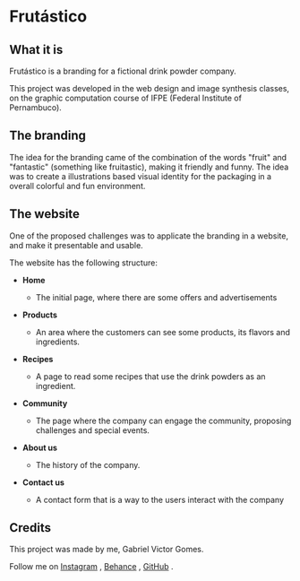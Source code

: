 # Frutástico

## What it is
Frutástico is a branding for a fictional drink powder company. 

This project was developed in the web design and image synthesis classes, on the graphic computation course of IFPE (Federal Institute of Pernambuco).

## The branding

The idea for the branding came of the combination of the words "fruit" and "fantastic" (something like fruitastic), making it friendly and funny. The idea was to create a illustrations based visual identity for the packaging in a overall colorful and fun environment.

## The website

One of the proposed challenges was to applicate the  branding in a website, and make it presentable and usable.

The website has the following structure:

* **Home**

    - The initial page, where there are some offers and advertisements

* **Products**

    - An area where the customers can see some products, its flavors and ingredients.

* **Recipes**

    - A page to read some recipes that use the drink powders as an ingredient.

* **Community**

    - The page where the company can engage the community, proposing challenges and special events.

* **About us**

    - The history of the company.

* **Contact us**

    - A contact form that is a way to the users interact with the company 


## Credits

This project was made by me, Gabriel Victor Gomes.

Follow me on
[Instagram](https://www.instagram.com/gavito_gomes/)
, [Behance](https://www.behance.net/gabrielgomes72)
, [GitHub](https://github.com/gavito-gomes) .

